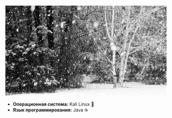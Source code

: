 <p align="center">
  <img src="assets/My4Vd.gif" alt="Демо проекта" width="800">
</p>




- **Операционная система:** Kali Linux 🐧
- **Язык программирования:** Java ☕
